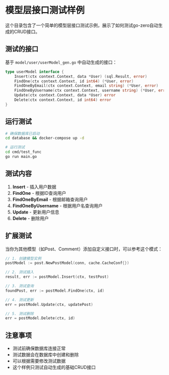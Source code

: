 # 模型层接口测试样例

这个目录包含了一个简单的模型层接口测试示例，展示了如何测试go-zero自动生成的CRUD接口。

## 测试的接口

基于 `model/user/userModel_gen.go` 中自动生成的接口：

```go
type userModel interface {
    Insert(ctx context.Context, data *User) (sql.Result, error)
    FindOne(ctx context.Context, id int64) (*User, error)
    FindOneByEmail(ctx context.Context, email string) (*User, error)
    FindOneByUsername(ctx context.Context, username string) (*User, error)
    Update(ctx context.Context, data *User) error
    Delete(ctx context.Context, id int64) error
}
```

## 运行测试

```bash
# 确保数据库已启动
cd database && docker-compose up -d

# 运行测试
cd cmd/test_func
go run main.go
```

## 测试内容

1. **Insert** - 插入用户数据
2. **FindOne** - 根据ID查询用户
3. **FindOneByEmail** - 根据邮箱查询用户
4. **FindOneByUsername** - 根据用户名查询用户
5. **Update** - 更新用户信息
6. **Delete** - 删除用户

## 扩展测试

当你为其他模型（如Post、Comment）添加自定义接口时，可以参考这个模式：

```go
// 1. 创建模型实例
postModel := post.NewPostModel(conn, cache.CacheConf{})

// 2. 测试插入
result, err := postModel.Insert(ctx, testPost)

// 3. 测试查询
foundPost, err := postModel.FindOne(ctx, id)

// 4. 测试更新
err = postModel.Update(ctx, updatePost)

// 5. 测试删除
err = postModel.Delete(ctx, id)
```

## 注意事项

- 测试前确保数据库连接正常
- 测试数据会在数据库中创建和删除
- 可以根据需要修改测试数据
- 这个样例只测试自动生成的基础CRUD接口 
